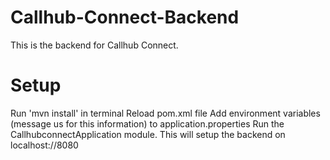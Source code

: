# Callhub-Connect-Backend
This is the backend for Callhub Connect.

# Setup
Run 'mvn install' in terminal
Reload pom.xml file
Add environment variables (message us for this information) to application.properties
Run the CallhubconnectApplication module. This will setup the backend on localhost://8080
